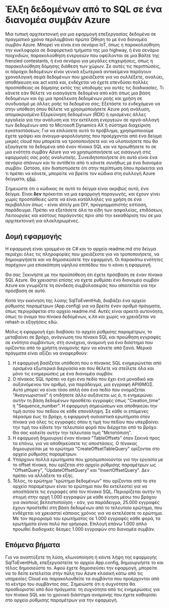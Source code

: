 <properties
   pageTitle="Έλξη δεδομένων SQL σε διανομείς συμβάν Azure | Microsoft Azure"
   description="Επισκόπηση των οι διανομείς συμβάν εισαγωγή από το δείγμα SQL"
   services="event-hubs"
   documentationCenter="na"
   authors="spyrossak"
   manager="timlt"
   editor=""/>

<tags 
   ms.service="event-hubs"
   ms.devlang="na"
   ms.topic="article"
   ms.tgt_pltfrm="na"
   ms.workload="na"
   ms.date="08/25/2016"
   ms.author="spyros;sethm" />

# <a name="pulling-data-from-sql-into-an-azure-event-hub"></a>Έλξη δεδομένων από το SQL σε ένα διανομέα συμβάν Azure

Μια τυπική αρχιτεκτονική για μια εφαρμογή επεξεργασίας δεδομένα σε πραγματικό χρόνο περιλαμβάνει πρώτα Ώθηση το με ένα διανομέα συμβάν Azure. Μπορεί να είναι ένα σενάριο IoT, όπως η παρακολούθηση την κυκλοφορία σε διαφορετικά τμήματα της μια highway, ή ένα σενάριο παιχνιδιών, παρακολούθηση ενεργειών που οφείλονται σε μια Βάλτε της frenzied contestants, ή ένα σενάριο για μεγάλες επιχειρήσεις, όπως η παρακολούθηση δόμησης διάθεση των χώρων. Σε αυτές τις περιπτώσεις, οι πάροχοι δεδομένων είναι γενικά εξωτερικά αντικείμενα παράγουν χρονολογική σειρά δεδομένων που χρειάζεστε για να συλλέξετε, αναλύει, αποθήκευση και act κατά και, ενδέχεται να έχετε επενδύσει πολλές προσπάθειας σε δόμησης εκτός της υποδομής για αυτές τις διαδικασίες. Τι κάνετε εάν θέλετε να εισαγάγετε δεδομένα από κάτι όπως μια βάση δεδομένων και όχι μια προέλευση δεδομένων ροής και χρήση σε συνδυασμό με άλλες ροής τα δεδομένα σας; Εξετάστε το ενδεχόμενο να στην υπόθεση όπου θέλετε να χρησιμοποιήσετε Azure ροή ανάλυση, απομακρυσμένο Εξερεύνηση δεδομένων (RDX) ή ορισμένες άλλες εργαλείο για την ανάλυση και την εκτέλεση ενεργειών σε αργά-αλλαγή των δεδομένων από το Microsoft Dynamics AX ή σύστημα διαχείριση εγκαταστάσεων; Για να επιλύσετε αυτό το πρόβλημα, χρησιμοποιούμε έχετε γράψει και άνοιγμα-φορολόγησης που προέρχονται από ένα δείγμα μικρές cloud που μπορείτε να τροποποιήσετε και να υλοποιήσετε που θα εξαγάγετε τα δεδομένα από έναν πίνακα SQL και να προωθήσετε το σε μια ενότητα συμβάν Azure για να χρησιμοποιήσετε ως εισαγωγή στις εφαρμογές σας ροής αναλυτικής. Συνειδητοποιήσετε ότι αυτό είναι ένα σενάριο σπάνιων και το αντίθετο από τι κάνετε συνήθως με ένα διανομέα συμβάν. Ωστόσο, εάν διαπιστώσετε ότι στην περίπτωση όπου πρόκειται για τι πρέπει να κάνετε, μπορείτε να βρείτε τον κώδικα στη συλλογή Azure δείγματα, [εδώ](https://azure.microsoft.com/documentation/samples/event-hubs-dotnet-import-from-sql/).  

Σημειώστε ότι ο κώδικας σε αυτό το δείγμα είναι ακριβώς αυτό, ένα δείγμα. Είναι **δεν** πρόκειται να μια εφαρμογή παραγωγής, και έχουν γίνει χωρίς προσπάθειες ώστε να είναι κατάλληλες για χρήση σε ένα περιβάλλον όπως - είναι stricly μια DIY, προγραμματιστής εστίαση, παράδειγμα. Πρέπει να εξετάσετε όλα τα είδη των ασφαλείας, επιδόσεων, Λειτουργίες και κόστους παράγοντες πριν από την εκκαθάριση του σε μια αρχιτεκτονική για ολοκληρωμένες.

## <a name="application-structure"></a>Δομή εφαρμογής

Η εφαρμογή είναι γραμμένο σε C# και το αρχείο readme.md στο δείγμα περιέχει όλες τις πληροφορίες που χρειάζεστε για να τροποποιήσετε, να δημιουργήσετε και να δημοσιεύσετε την εφαρμογή. Οι παρακάτω ενότητες παρέχουν μια επισκόπηση υψηλού επιπέδου του τι κάνει η εφαρμογή.

Θα σας Ξεκινήστε με την προϋπόθεση ότι έχετε πρόσβαση σε έναν πίνακα SQL Azure. Θα χρειαστεί επίσης να έχετε ρυθμίσει ένα διανομέα συμβάν Azure και γνωρίζετε τη σύνδεση συμβολοσειράς που απαιτείται για την πρόσβαση σε αυτό.

Κατά την εκκίνηση της λύσης SqlToEventHub, διαβάζει ένα αρχείο ρύθμισης παραμέτρων (App.config) για να βρείτε έναν αριθμό πράγματα, όπως περιγράφεται στο αρχείο readme.md. Αυτές είναι αρκετά αυτονόητα, όπως το όνομα του πίνακα δεδομένων, κ.λπ και χωρίς να χρειάζεται να rehash οι εξηγήσεις εδώ. 

Μόλις η εφαρμογή έχει διαβάσει το αρχείο ρύθμισης παραμέτρων, το μεταβαίνει σε βρόχο, ανάγνωση του πίνακα SQL και προώθηση εγγραφές σε ενότητα συμβάντων, στη συνέχεια, αναμονή για ένα διάστημα που ορίζονται από το χρήστη αναμονής πριν να κάνετε από ξανά. Μερικά πράγματα είναι αξίζει να αναφερθούν:

1. Η εφαρμογή βασίζεται υπόθεση που ο πίνακας SQL ενημερώνεται από ορισμένα εξωτερικά διεργασία και που θέλετε να στείλετε όλα και μόνο τις ενημερώσεις με ένα διανομέα συμβάν.
2. Ο πίνακας SQL πρέπει να έχει ένα πεδίο που έχει ένα μοναδικό και αυξανόμενου τον αριθμό, για παράδειγμα, μια εγγραφή ΑΡΙΘΜΟΣ. Αυτό μπορεί να είναι τόσο απλή όσο ένα πεδίο που ονομάζεται "Αναγνωριστικό" ή οτιδήποτε άλλο αυξάνεται ως ό, τι ενημερώνει αυτήν τη βάση δεδομένων προσθέτει εγγραφές όπως "Creation_time" ή "Sequence_number". Η εφαρμογή σημειώσεων και αποθηκεύει την τιμή αυτού του πεδίου σε κάθε επανάληψη. Σε κάθε οι επόμενες πέρασμα έως το βρόχο, η εφαρμογή ουσιαστικά ερωτήματα στον πίνακα για όλες τις εγγραφές όπου η τιμή του πεδίου που υπερβαίνει την τιμή του είδατε την τελευταία φορά που διέρχεται από το βρόχο. Θα σας καλείτε αυτήν την τελευταία τιμή "Μετατόπιση".
3. Η εφαρμογή δημιουργεί έναν πίνακα "TableOffsets" όταν ξεκινά προς τα επάνω, για να αποθηκεύσετε τις αποστάσεις. Ο πίνακας δημιουργείται με το ερώτημα "CreateOffsetTableQuery" ορίζονται στο αρχείο ρύθμισης παραμέτρων. 
4. Υπάρχουν πολλά ερωτήματα που χρησιμοποιούνται για την εργασία με το offset πίνακα, που ορίζεται στο αρχείο ρύθμισης παραμέτρων ως "OffsetQuery", "UpdateOffsetQuery" και "InsertOffsetQuery". Δεν πρέπει να αλλάξετε τα εξής.
5. Τέλος, το ερώτημα "ερώτημα δεδομένων" που ορίζονται από το στο αρχείο παραμέτρων είναι το ερώτημα που θα εκτελεστεί για να αποσπάσετε τις εγγραφές από τον πίνακα SQL. Περιορίζεται αυτήν τη στιγμή στην αρχή 1.000 εγγραφών με κάθε κίνηση μέσω του βρόχου για σκοπούς βελτιστοποίηση - εάν, για παράδειγμα, 25.000 εγγραφές έχουν προστεθεί στη βάση δεδομένων από το τελευταίο ερώτημα, που ενδέχεται να χρειαστεί κάποιος χρόνος για να εκτελέσετε το ερώτημα. Με τον περιορισμό του ερωτήματος σε 1.000 εγγραφές κάθε φορά, τα ερωτήματα είναι πολύ πιο γρήγορα. Επιλογή επάνω 1.000 απλό προωθεί διαδοχικές δέσμες 1.000 εγγραφών στο διανομέα συμβάν.    

## <a name="next-steps"></a>Επόμενα βήματα

Για να αναπτύξετε τη λύση, κλωνοποίηση ή κάντε λήψη της εφαρμογής SqlToEventHub, επεξεργαστείτε το αρχείο App.config, δημιουργήστε το και τέλος δημοσιεύστε το. Αφού έχετε δημοσιεύσει την εφαρμογή, μπορείτε να το δείτε εκτελείται στην πύλη του Azure κλασική κάτω από τις υπηρεσίες Cloud και παρακολουθείτε τα συμβάντα που προέρχονται από το κέντρο του συμβάντος σας. Σημειώστε ότι η συχνότητα θα προσδιοριστεί από δύο πράγματα: τη συχνότητα από τις ενημερώσεις για τον πίνακα SQL και το χρονικό διάστημα αναμονής που έχετε καθορίσει στο αρχείο ρύθμισης παραμέτρων για την εφαρμογή.